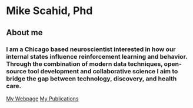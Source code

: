 # Mike Scahid, Phd
## About me
### I am a Chicago based neuroscientist interested in how our internal states influence reinforcement learning and behavior. Through the combination of modern data techniques, open-source tool development and collaborative science I aim to bridge the gap between technology, discovery, and health care.

[My Webpage](https://mikeschaidphd.com)   [My Publications](https://scholar.google.com/citations?user=yxboSJMAAAAJ&hl=en)
